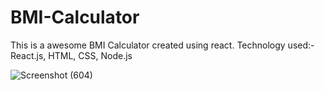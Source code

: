 # BMI-Calculator
This is a awesome BMI Calculator created using react.  Technology used:-  React.js, HTML, CSS, Node.js

![Screenshot (604)](https://user-images.githubusercontent.com/100675296/218073123-4600bf14-a06e-4fcc-bb19-9262e9e8aa06.png)
